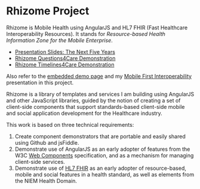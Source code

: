 Rhizome Project
===============

Rhizome is Mobile Health using AngularJS and HL7 FHIR (Fast Healthcare Interoperability Resources). It stands for  *Resource-based Health Information Zone for the Mobile Enterprise*.

<!---In the philosophy of [Deleuze and Guattari](http://en.wikipedia.org/wiki/Capitalism_and_Schizophrenia), a *rhizome* is a non-hierarchical alternative to binary opposition, which describes a cultural discourse that provides multiple entry and exit points for interpretation; when a rhizome is divided, the sub-divisions are all fruitful. [wikipedia](http://en.wikipedia.org/wiki/Rhizome_%28philosophy%29) -->

+ [Presentation Slides: The Next Five Years](http://jsfiddle.net/phollott/4czk30n8/embedded/result/)
+ [Rhizome Questions4Care Demonstration](https://github.com/phollott/rhizome/blob/master/q4c/README.md)
+ [Rhizome Timelines4Care Demonstration](https://github.com/phollott/rhizome/tree/master/t4c/README.md)

Also refer to the [embedded demo page](http://phollott.github.io/rhizome/) and my [Mobile First Interoperability](http://phollott.github.io/rhizome/mobile-first-interop.svg) presentation in this project.

Rhizome is a library of templates and services I am building using AngularJS and other JavaScript libraries, guided by the notion of creating a set of client-side components that support standards-based client-side mobile and social application development for the Healthcare industry.

This work is based on three technical requirements:

1. Create component demonstrators that are portable and easily shared using Github and jsFiddle.
2. Demonstrate use of AngularJS as an early adopter of features from the W3C [Web Components](http://www.w3.org/TR/components-intro/) specification, and as a mechanism for managing client-side services.
2. Demonstrate use of [HL7 FHIR](http://www.hl7.org/implement/standards/fhir/) as an early adopter of resource-based, mobile and social features in a health standard, as well as elements from the NIEM Health Domain.

<!---Like the rhizome, the HL7 FHIR standard is non-hierarchical, relying instead on multiple entry points and interdependencies through linking. This is a concept borrowed from [Roy Fielding's work on REST](http://www.ics.uci.edu/~fielding/pubs/dissertation/top.htm). By sub-dividing a web application into services and components, Web Component frameworks like Mozilla [Brick](http://brick.mozilla.io/), Google [AngularJS](https://angularjs.org/) and [Polymer](https://plus.google.com/+PolymerProject/posts) follow a similar guiding principle.-->
